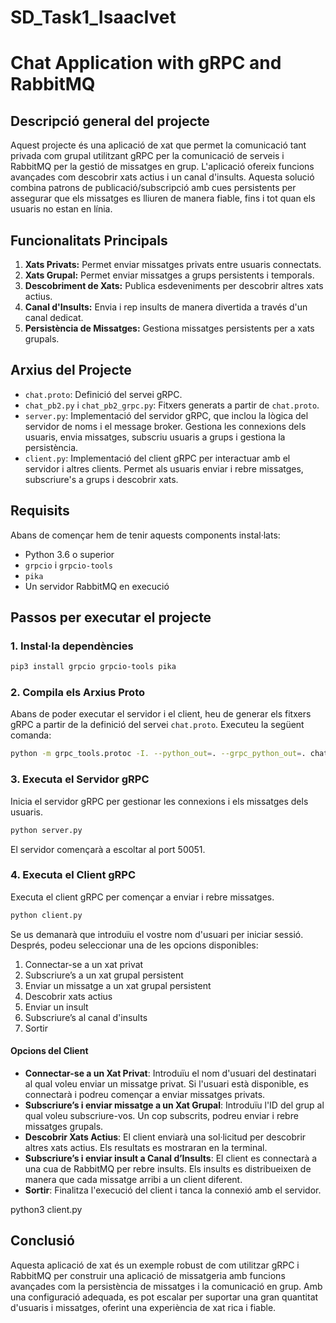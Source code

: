 # SD_Task1_IsaacIvet

# Chat Application with gRPC and RabbitMQ

## Descripció general del projecte

Aquest projecte és una aplicació de xat que permet la comunicació tant privada com grupal utilitzant gRPC per la comunicació de serveis i RabbitMQ per la gestió de missatges en grup. L'aplicació ofereix funcions avançades com descobrir xats actius i un canal d'insults. Aquesta solució combina patrons de publicació/subscripció amb cues persistents per assegurar que els missatges es lliuren de manera fiable, fins i tot quan els usuaris no estan en línia.

## Funcionalitats Principals

1. **Xats Privats:** Permet enviar missatges privats entre usuaris connectats.
2. **Xats Grupal:** Permet enviar missatges a grups persistents i temporals.
3. **Descobriment de Xats:** Publica esdeveniments per descobrir altres xats actius.
4. **Canal d'Insults:** Envia i rep insults de manera divertida a través d'un canal dedicat.
5. **Persistència de Missatges:** Gestiona missatges persistents per a xats grupals.

## Arxius del Projecte

- `chat.proto`: Definició del servei gRPC.
- `chat_pb2.py` i `chat_pb2_grpc.py`: Fitxers generats a partir de `chat.proto`.
- `server.py`: Implementació del servidor gRPC, que inclou la lògica del servidor de noms i el message broker. Gestiona les connexions dels usuaris, envia missatges, subscriu usuaris a grups i gestiona la persistència.
- `client.py`: Implementació del client gRPC per interactuar amb el servidor i altres clients.  Permet als usuaris enviar i rebre missatges, subscriure's a grups i descobrir xats.

## Requisits

Abans de començar hem de tenir aquests components instal·lats:

- Python 3.6 o superior
- `grpcio` i `grpcio-tools`
- `pika`
- Un servidor RabbitMQ en execució

## Passos per executar el projecte

### 1. Instal·la dependències

```sh
pip3 install grpcio grpcio-tools pika
```

### 2. Compila els Arxius Proto

Abans de poder executar el servidor i el client, heu de generar els fitxers gRPC a partir de la definició del servei `chat.proto`. Executeu la següent comanda:

```sh
python -m grpc_tools.protoc -I. --python_out=. --grpc_python_out=. chat.proto
```

### 3. Executa el Servidor gRPC

Inicia el servidor gRPC per gestionar les connexions i els missatges dels usuaris.

```sh
python server.py
```

El servidor començarà a escoltar al port 50051.

### 4. Executa el Client gRPC

Executa el client gRPC per començar a enviar i rebre missatges.
```sh
python client.py
```
Se us demanarà que introduïu el vostre nom d'usuari per iniciar sessió. Després, podeu seleccionar una de les opcions disponibles:

1. Connectar-se a un xat privat
2. Subscriure’s a un xat grupal persistent
3. Enviar un missatge a un xat grupal persistent
4. Descobrir xats actius
5. Enviar un insult
6. Subscriure’s al canal d'insults
7. Sortir

#### Opcions del Client

- **Connectar-se a un Xat Privat**: Introduïu el nom d'usuari del destinatari al qual voleu enviar un missatge privat. Si l'usuari està disponible, es connectarà i podreu començar a enviar missatges privats.
- **Subscriure’s i enviar missatge a un Xat Grupal**: Introduïu l'ID del grup al qual voleu subscriure-vos. Un cop subscrits, podreu enviar i rebre missatges grupals.
- **Descobrir Xats Actius**: El client enviarà una sol·licitud per descobrir altres xats actius. Els resultats es mostraran en la terminal.
- **Subscriure’s i enviar insult a Canal d’Insults**: El client es connectarà a una cua de RabbitMQ per rebre insults. Els insults es distribueixen de manera que cada missatge arribi a un client diferent.
- **Sortir**: Finalitza l'execució del client i tanca la connexió amb el servidor.


python3 client.py

## Conclusió

Aquesta aplicació de xat és un exemple robust de com utilitzar gRPC i RabbitMQ per construir una aplicació de missatgeria amb funcions avançades com la persistència de missatges i la comunicació en grup. Amb una configuració adequada, es pot escalar per suportar una gran quantitat d'usuaris i missatges, oferint una experiència de xat rica i fiable.

